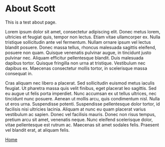 # About Scott

This is a test about page.

Lorem ipsum dolor sit amet, consectetur adipiscing elit. Donec metus lorem, ultricies et feugiat quis, tempor non lectus. Etiam vitae ullamcorper ex. Nulla tristique sollicitudin ante vel fermentum. Nullam ornare ipsum vel lectus blandit posuere. Donec massa tellus, rhoncus malesuada sagittis eleifend, posuere non quam. Quisque venenatis pulvinar augue, in tincidunt justo pulvinar nec. Aliquam efficitur pellentesque blandit. Duis malesuada dapibus tortor. Quisque fringilla non urna at tristique. Vestibulum nec dapibus ex. Maecenas consectetur mollis tortor, in scelerisque massa consequat in.

Cras aliquam nec libero a placerat. Sed sollicitudin euismod metus iaculis feugiat. Ut pharetra massa quis velit finibus, eget placerat leo sagittis. Sed eu augue ut felis porta imperdiet. Nunc accumsan ex ut tellus ultrices, nec tincidunt nunc posuere. Aenean ut mollis arcu, quis condimentum nisl. Nulla ut eros urna. Suspendisse potenti. Suspendisse pellentesque dolor tortor, id facilisis nisi ultricies lacinia. Aliquam at nunc eu quam placerat varius vestibulum ac sapien. Donec vel facilisis mauris. Donec non risus tempus, pretium arcu sit amet, venenatis neque. Nunc eleifend scelerisque dolor, vitae pellentesque est rutrum ac. Maecenas sit amet sodales felis. Praesent vel blandit erat, at aliquam felis.

[Home](https://scott-d-tx.github.io/)